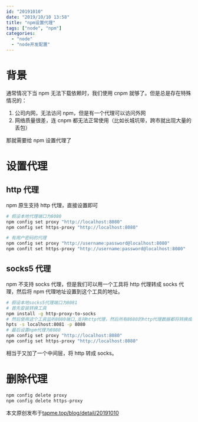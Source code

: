 ```yaml
---
id: "20191010"
date: "2019/10/10 13:58"
title: "npm设置代理"
tags: ["node", "npm"]
categories:
  - "node"
  - "node开发配置"
---
```


# 背景

通常情况下当 npm 无法下载依赖时，我们使用 cnpm 就够了。但是总是存在特殊情况的：

1. 公司内网，无法访问 npm，但是有一个代理可以访问外网
2. 网络质量很差，连 cnpm 都无法正常使用（比如长城坑带，跨市就出现大量的丢包）

那就需要给 npm 设置代理了

# 设置代理

## http 代理

npm 原生支持 http 代理，直接设置即可

```bash
# 假设本地代理端口为8080
npm config set proxy "http://localhost:8080"
npm config set https-proxy "http://localhost:8080"

# 有用户密码的代理
npm config set proxy "http://username:password@localhost:8080"
npm confit set https-proxy "http://username:password@localhost:8080"
```

## socks5 代理

npm 不支持 socks 代理，但是我们可以用一个工具将 http 代理转成 socks 代理，然后将 npm 代理地址设置到这个工具的地址。

```bash
# 假设本地socks5代理端口为8081
# 首先安装转换工具
npm install -g http-proxy-to-socks
# 然后使用这个工具监听8080端口,支持http代理，然后所有8080的http代理数据都将转换成socks的代理数据发送到8081上
hpts -s localhost:8081 -p 8080
# 最后设置npm代理为8080
npm config set proxy "http://localhost:8080"
npm config set https-proxy "http://localhost:8080"
```

相当于又加了一个中间层，将 http 转成 socks。

# 删除代理

```bash
npm config delete proxy
npm config delete https-proxy
```

本文原创发布于[tapme.top/blog/detail/20191010](https://www.tapme.top/blog/detail/20191010)
